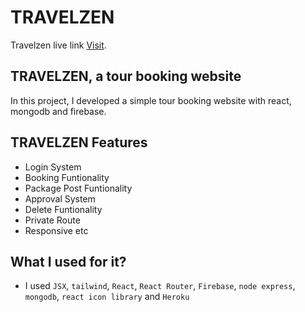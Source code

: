 # TRAVELZEN

Travelzen live link [Visit](https://travelzen-5b237.web.app/).

## TRAVELZEN, a tour booking website

In this project, I developed a simple tour booking website with react, mongodb and firebase.

## TRAVELZEN Features
* Login System
* Booking Funtionality
* Package Post Funtionality
* Approval System
* Delete Funtionality
* Private Route
* Responsive etc


## What I used for it?
* I used `JSX`, `tailwind`, `React`, `React Router`, `Firebase`, `node express`, `mongodb`, `react icon library` and `Heroku`